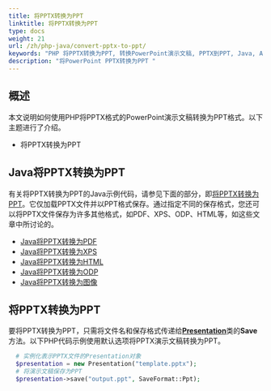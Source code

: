 ```yaml
---
title: 将PPTX转换为PPT
linktitle: 将PPTX转换为PPT
type: docs
weight: 21
url: /zh/php-java/convert-pptx-to-ppt/
keywords: "PHP 将PPTX转换为PPT, 转换PowerPoint演示文稿, PPTX到PPT, Java, Aspose.Slides"
description: "将PowerPoint PPTX转换为PPT "
---
```


## **概述**

本文说明如何使用PHP将PPTX格式的PowerPoint演示文稿转换为PPT格式。以下主题进行了介绍。

- 将PPTX转换为PPT

## **Java将PPTX转换为PPT**

有关将PPTX转换为PPT的Java示例代码，请参见下面的部分，即[将PPTX转换为PPT](#convert-pptx-to-ppt)。它仅加载PPTX文件并以PPT格式保存。通过指定不同的保存格式，您还可以将PPTX文件保存为许多其他格式，如PDF、XPS、ODP、HTML等，如这些文章中所讨论的。

- [Java将PPTX转换为PDF](https://docs.aspose.com/slides/php-java/convert-powerpoint-to-pdf/)
- [Java将PPTX转换为XPS](https://docs.aspose.com/slides/php-java/convert-powerpoint-to-xps/)
- [Java将PPTX转换为HTML](https://docs.aspose.com/slides/php-java/convert-powerpoint-to-html/)
- [Java将PPTX转换为ODP](https://docs.aspose.com/slides/php-java/save-presentation/)
- [Java将PPTX转换为图像](https://docs.aspose.com/slides/php-java/convert-powerpoint-to-png/)

## **将PPTX转换为PPT**
要将PPTX转换为PPT，只需将文件名和保存格式传递给[**Presentation**](https://reference.aspose.com/slides/php-java/aspose.slides/Presentation)类的**Save**方法。以下PHP代码示例使用默认选项将PPTX演示文稿转换为PPT。

```php
  # 实例化表示PPTX文件的Presentation对象
  $presentation = new Presentation("template.pptx");
  # 将演示文稿保存为PPT
  $presentation->save("output.ppt", SaveFormat::Ppt);

```